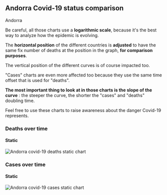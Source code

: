 ## Andorra Covid-19 status comparison 

Andorra



Be careful, all those charts use a **logarithmic scale**, because it's the best way to analyze how the epidemic is evolving.
 
The **horizontal position** of the different countries is **adjusted** to have the same fix number of deaths at the position in the graph, **for comparison purposes**.

The vertical position of the different curves is of course impacted too.

"Cases" charts are even more affected too because they use the same time offset that is used for "deaths".

**The most important thing to look at in those charts is the slope of the curve** : the steeper the curve, the shorter the "cases" and "deaths" doubling time.

Feel free to use these charts to raise awareness about the danger Covid-19 represents. 


 
### Deaths over time
 
#### Static
![Andorra covid-19 deaths static chart](https://raw.githubusercontent.com/madlag/coronavirus_study/master/notebooks/graphs/2020-03-30/countries/Andorra/2020-03-30_Andorra_deaths.png "Andorra covid-19 deaths static chart")   

 
### Cases over time
 
#### Static
![Andorra covid-19 cases static chart](https://raw.githubusercontent.com/madlag/coronavirus_study/master/notebooks/graphs/2020-03-30/countries/Andorra/2020-03-30_Andorra_cases.png "Andorra covid-19 cases static chart")   

